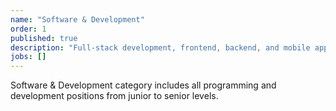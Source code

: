 ```yaml
---
name: "Software & Development"
order: 1
published: true
description: "Full-stack development, frontend, backend, and mobile application development roles"
jobs: []
---
```


Software & Development category includes all programming and development positions from junior to senior levels.
